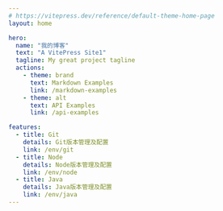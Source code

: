 ```yaml
---
# https://vitepress.dev/reference/default-theme-home-page
layout: home

hero:
  name: "我的博客"
  text: "A VitePress Site1"
  tagline: My great project tagline
  actions:
    - theme: brand
      text: Markdown Examples
      link: /markdown-examples
    - theme: alt
      text: API Examples
      link: /api-examples

features:
  - title: Git
    details: Git版本管理及配置
    link: /env/git
  - title: Node
    details: Node版本管理及配置
    link: /env/node
  - title: Java
    details: Java版本管理及配置
    link: /env/java
---
```







